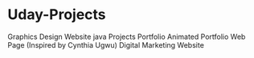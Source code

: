 # Uday-Projects
Graphics Design Website 
java Projects
Portfolio
Animated Portfolio Web Page (Inspired by Cynthia Ugwu)
Digital Marketing Website
